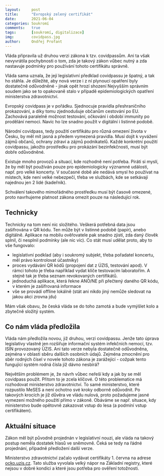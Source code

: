 ```yaml
---
layout:     post
title:      "Evropský zelený certifikát"
date:       2021-06-04
categories: Soukromí
comments:   true
tags:       [soukromí, digitalizace]
img:        covidpass.jpg
author:     Ondřej Profant
---
```


Vláda připravila už druhou verzi zákona k tzv. covidpassům. Ani ta však nevyvrátila pochybnosti o tom, zda je takový zákon vůbec nutný a zda nastavuje podmínky pro používání tohoto certifikátu správně.

<!--more-->

Vláda sama uznala, že její legislativní předklad covidpassu je špatný, a tak ho stáhla. Je důležité, aby nová verze i z ní plynoucí opatření byly dostatečně odůvodněné - jinak opět hrozí shození Nejvyšším správním soudem jako se to opakovaně stalo v případě epidemiologických opatření ministerstva zdravotnictví.

Evropský covidpass je v pořádku. Sjednocuje pravidla přeshraničního prokazování, a díky tomu zjednodušuje občanům cestování po EU. Zachovává paralelně možnost testování, očkování i období immunity po prodělání nemoci. Navíc ho lze snadno použít v digitální i listinné podobě.

Národní covidpass, tedy použití certifikátu pro různá omezení života v Česku, by měl mít jasná a předem vymezená pravidla. Musí dojít k vyvážení zájmů občanů, ochrany zdraví a zájmů podnikatelů. Každé konkrétní použití covidpassu, jakožto prostředku pro prokázání bezinfekčnosti, musí být dobře odůvodněné.

Existuje mnoho provozů a situací, kde rozhodně není potřeba. Piráti si myslí, že by měl být používán pouze pro epidemiologicky významné události, např. pro velké koncerty. V současné době ale nedává smysl ho používat na místech, kde není velké nebezpečí, třeba ve službách, kde se setkávají najednou jen 2 lidé (kadeřník).

Schválení takového mimořádného prostředku musí být časově omezené, proto navrhujeme platnost zákona omezit pouze na následující rok.

## Technicky

Technicky na tom není nic složitého. Veškerá potřebná data jsou zašifrována v QR kódu. Ten může být v listinné podobě (papír), anebo digitálně. Aplikace na mobilu ověřovatele pak snadno zjistí, zda daný člověk splnil, či nesplnil podmínky (ale nic víc). Co stát musí udělat proto, aby to vše fungovalo:

- legislativní podklad (aby i soukromý subjekt, třeba pořadatel koncertu, měl právo kontrolovat účastníky)
- proces vydávání QR kódů (propojení dat z ÚZIS, testování apod). V rámci tohoto je třeba například vydat klíče testovacím laboratořím. A stejně tak je třeba seznam revokovaných certifikátů.
- jednoduchá aplikace, která řekne ANO/NE při přečtený daného QR kódu, v kterém je zašifrovaná informace
- vše se provádí offline lokálně (stát ani nikdo jiný nemůže sledovat na jakou akci zrovna jdu)

Mám však obavu, že česká vláda se do toho zamotá a bude vymýšlet kolo a zbytečně složitý systém.

## Co nám vláda předložila

Vláda nám předložila novou, již druhou, verzi covidpassu. Jenže tato úprava legislativy vlastně jen rozšiřuje informační systém infekčních nemocí, tzv. ISIN provozovaný ÚZIS. Ani tato verze nebyla dostatečně odůvodněna, zejména v oblasti sběru dalších osobních údajů. Zejména zmocnění pro sběr rodných čísel v novele tohoto zákona je zarážející - cožpak tento fungující systém rodná čísla již dávno nesbírá?

Největším problémem je, že návrh vůbec neřeší kdy a jak by se měl covidpass použít. Přitom to je zcela klíčové. O této problematice má rozhodovat ministerstvo zdravotnictví. To samé ministerstvo, které rozpustilo MeSES a není ochotno své kroky odborně odůvodnit. Po takových krocích je již důvěra ve vládu nulová, proto požadujeme jasné vymezení možného použití přímo v zákoně. Obáváme se např. situace, kdy ministerstvo bude opětovně zakazovat vstup do lesa (a podmíní vstup certifikátem).


## Aktuální situace

Zákon měl být původně projednán v legislativní nouzi, ale vláda na takový postup neměla dostatek hlasů ve sněmovně. Čeká se tedy na řádné projednání, případně předložení další verze.

Ministerstvo zdravotnictví začalo vydávat certifikáty 1. června na adrese [ocko.uzis.cz](ocko.uzis.cz). Tato služba vyvolala velký nápor na Základní registry, které nejsou v dobré kondici a které jsou potřeba pro ověření totožnosti.
